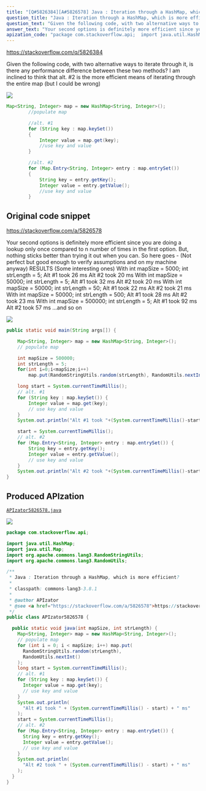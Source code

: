```yaml
---
title: "[Q#5826384][A#5826578] Java : Iteration through a HashMap, which is more efficient?"
question_title: "Java : Iteration through a HashMap, which is more efficient?"
question_text: "Given the following code, with two alternative ways to iterate through it, is there any performance difference between these two methods? I am inclined to think that alt. #2 is the more efficient means of iterating through the entire map (but I could be wrong)"
answer_text: "Your second options is definitely more efficient since you are doing a lookup only once compared to n number of times in the first option. But, nothing sticks better than trying it out when you can. So here goes - (Not perfect but good enough to verify assumptions and on my machine anyway) RESULTS (Some interesting ones) With int mapSize = 5000; int strLength = 5; Alt #1 took 26 ms Alt #2 took 20 ms With int mapSize = 50000; int strLength = 5; Alt #1 took 32 ms Alt #2 took 20 ms With int mapSize = 50000; int strLength = 50; Alt #1 took 22 ms Alt #2 took 21 ms With int mapSize = 50000; int strLength = 500; Alt #1 took 28 ms Alt #2 took 23 ms With int mapSize = 500000; int strLength = 5; Alt #1 took 92 ms Alt #2 took 57 ms ...and so on"
apization_code: "package com.stackoverflow.api;  import java.util.HashMap; import java.util.Map; import org.apache.commons.lang3.RandomStringUtils; import org.apache.commons.lang3.RandomUtils;  /**  * Java : Iteration through a HashMap, which is more efficient?  *  * classpath: commons-lang3-3.8.1  *  * @author APIzator  * @see <a href=\"https://stackoverflow.com/a/5826578\">https://stackoverflow.com/a/5826578</a>  */ public class APIzator5826578 {    public static void java(int mapSize, int strLength) {     Map<String, Integer> map = new HashMap<String, Integer>();     // populate map     for (int i = 0; i < mapSize; i++) map.put(       RandomStringUtils.random(strLength),       RandomUtils.nextInt()     );     long start = System.currentTimeMillis();     // alt. #1     for (String key : map.keySet()) {       Integer value = map.get(key);       // use key and value     }     System.out.println(       \"Alt #1 took \" + (System.currentTimeMillis() - start) + \" ms\"     );     start = System.currentTimeMillis();     // alt. #2     for (Map.Entry<String, Integer> entry : map.entrySet()) {       String key = entry.getKey();       Integer value = entry.getValue();       // use key and value     }     System.out.println(       \"Alt #2 took \" + (System.currentTimeMillis() - start) + \" ms\"     );   } }"
---
```


https://stackoverflow.com/q/5826384

Given the following code, with two alternative ways to iterate through it,
is there any performance difference between these two methods?
I am inclined to think that alt. #2 is the more efficient means of iterating through the entire map (but I could be wrong)


<div class="code-logo"><img src="/stackoverflow.png" /></div>

```java
Map<String, Integer> map = new HashMap<String, Integer>();
        //populate map

        //alt. #1
        for (String key : map.keySet())
        {
            Integer value = map.get(key);
            //use key and value
        }

        //alt. #2
        for (Map.Entry<String, Integer> entry : map.entrySet())
        {
            String key = entry.getKey();
            Integer value = entry.getValue();
            //use key and value
        }
```


## Original code snippet

https://stackoverflow.com/a/5826578

Your second options is definitely more efficient since you are doing a lookup only once compared to n number of times in the first option.
But, nothing sticks better than trying it out when you can. So here goes -
(Not perfect but good enough to verify assumptions and on my machine anyway)
RESULTS (Some interesting ones)
With int mapSize = 5000; int strLength = 5;
Alt #1 took 26 ms
Alt #2 took 20 ms
With int mapSize = 50000; int strLength = 5;
Alt #1 took 32 ms
Alt #2 took 20 ms
With int mapSize = 50000; int strLength = 50;
Alt #1 took 22 ms
Alt #2 took 21 ms
With int mapSize = 50000; int strLength = 500;
Alt #1 took 28 ms
Alt #2 took 23 ms
With int mapSize = 500000; int strLength = 5;
Alt #1 took 92 ms
Alt #2 took 57 ms
...and so on

<div class="code-logo"><img src="/stackoverflow.png" /></div>

```java
public static void main(String args[]) {

    Map<String, Integer> map = new HashMap<String, Integer>();
    // populate map

    int mapSize = 500000;
    int strLength = 5;
    for(int i=0;i<mapSize;i++)
        map.put(RandomStringUtils.random(strLength), RandomUtils.nextInt());

    long start = System.currentTimeMillis();
    // alt. #1
    for (String key : map.keySet()) {
        Integer value = map.get(key);
        // use key and value
    }
    System.out.println("Alt #1 took "+(System.currentTimeMillis()-start)+" ms");

    start = System.currentTimeMillis();
    // alt. #2
    for (Map.Entry<String, Integer> entry : map.entrySet()) {
        String key = entry.getKey();
        Integer value = entry.getValue();
        // use key and value
    }
    System.out.println("Alt #2 took "+(System.currentTimeMillis()-start)+" ms");
}
```

## Produced APIzation

[`APIzator5826578.java`](https://github.com/pasqualesalza/apization/raw/main/data/search/APIzator5826578.java)

<div class="code-logo"><img src="/apizator.png" /></div>

```java
package com.stackoverflow.api;

import java.util.HashMap;
import java.util.Map;
import org.apache.commons.lang3.RandomStringUtils;
import org.apache.commons.lang3.RandomUtils;

/**
 * Java : Iteration through a HashMap, which is more efficient?
 *
 * classpath: commons-lang3-3.8.1
 *
 * @author APIzator
 * @see <a href="https://stackoverflow.com/a/5826578">https://stackoverflow.com/a/5826578</a>
 */
public class APIzator5826578 {

  public static void java(int mapSize, int strLength) {
    Map<String, Integer> map = new HashMap<String, Integer>();
    // populate map
    for (int i = 0; i < mapSize; i++) map.put(
      RandomStringUtils.random(strLength),
      RandomUtils.nextInt()
    );
    long start = System.currentTimeMillis();
    // alt. #1
    for (String key : map.keySet()) {
      Integer value = map.get(key);
      // use key and value
    }
    System.out.println(
      "Alt #1 took " + (System.currentTimeMillis() - start) + " ms"
    );
    start = System.currentTimeMillis();
    // alt. #2
    for (Map.Entry<String, Integer> entry : map.entrySet()) {
      String key = entry.getKey();
      Integer value = entry.getValue();
      // use key and value
    }
    System.out.println(
      "Alt #2 took " + (System.currentTimeMillis() - start) + " ms"
    );
  }
}

```
